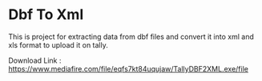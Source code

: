 # Dbf To Xml
 This is project for extracting data from dbf files and convert it into xml and xls format to upload it on tally.
 
 Download Link : https://www.mediafire.com/file/eqfs7kt84uqujaw/TallyDBF2XML.exe/file
